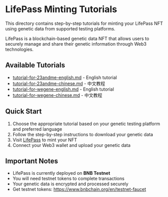 # LifePass Minting Tutorials

This directory contains step-by-step tutorials for minting your LifePass NFT using genetic data from supported testing platforms.

LifePass is a blockchain-based genetic data NFT that allows users to securely manage and share their genetic information through Web3 technologies.

## Available Tutorials

* [tutorial-for-23andme-english.md](tutorial-for-23andme-english.md) - English tutorial
* [tutorial-for-23andme-chinese.md](tutorial-for-23andme-chinese.md) - 中文教程
* [tutorial-for-wegene-english.md](tutorial-for-wegene-english.md) - English tutorial
* [tutorial-for-wegene-chinese.md](tutorial-for-wegene-chinese.md) - 中文教程

## Quick Start

1. Choose the appropriate tutorial based on your genetic testing platform and preferred language
2. Follow the step-by-step instructions to download your genetic data
3. Visit [LifePass](https://pass.dlife.xyz/) to mint your NFT
4. Connect your Web3 wallet and upload your genetic data

## Important Notes

* LifePass is currently deployed on **BNB Testnet**
* You will need testnet tokens to complete transactions
* Your genetic data is encrypted and processed securely
* Get testnet tokens: https://www.bnbchain.org/en/testnet-faucet
